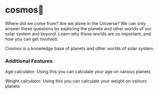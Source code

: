 # cosmos🚀
  Where did we come from? Are we alone in the Universe? We can only answer these questions by exploring the
  planets and other worlds of our solar system and beyond. Learn why these worlds are so important, and how you
  can get involved.
 
 Cosmos is a knowledge base of planets and other worlds of solar system. 
 
### Additional Features
 
 Age calculator: 
 Using this you can calculate your age on various planets

 Weight calculator:
 Using this you can calculate your weight on vaiours planets


